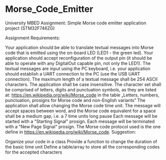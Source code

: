# Morse_Code_Emitter
University MBED Assignment: Simple Morse code emitter application project (STM32F746ZG)

Assignment Requirements:

Your application should be able to translate textual messages into Morse code that is emitted using the on-board LED (LED1 - the green led).
Your application should accept reconfiguration of the output pin (it should be able to operate with any DigitalOut capable pin, not only the LED1).
The textual messages are input using the PC keyboard, i.e. your application should establish a UART connection to the PC (use the USB UART connection).
The maximum length of a textual message shall be 254 ASCII characters.
The application shall be case insensitive.
The character set shall be comprised of letters, digits and punctuation symbols, as they are listed at: https://en.wikipedia.org/wiki/Morse_code in the table „Letters, numbers, punctuation, prosigns for Morse code and non-English variants”
The application shall allow changing the Morse code time unit.
The message will accept spaces between word, and the Morse code equivalent for a space shall be a medium gap, i.e. a 7 time units long pause
Each message will be started with a "Starting Signal" prosign.
Each message will be terminated with a "New Page Signal" prosign.
The Morse code protocol used is the one define in https://en.wikipedia.org/wiki/Morse_code.
Suggestion:

Organize your code in a class
Provide a function to change the duration of the basic time unit
Define a table/array to store all the corresponding codes for the accepted characters
